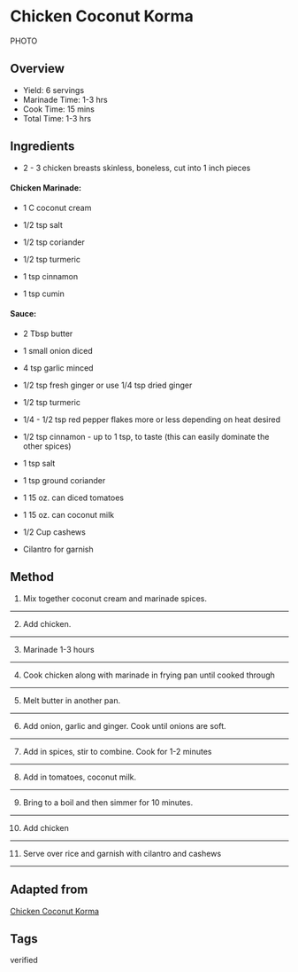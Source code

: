 # Chicken Coconut Korma

PHOTO

## Overview

- Yield: 6 servings
- Marinade Time: 1-3 hrs
- Cook Time: 15 mins
- Total Time: 1-3 hrs

## Ingredients

- 2 - 3 chicken breasts skinless, boneless, cut into 1 inch pieces

#### Chicken Marinade:

- 1 C coconut cream

- 1/2 tsp salt

- 1/2 tsp coriander

- 1/2 tsp turmeric

- 1 tsp cinnamon

- 1 tsp cumin

#### Sauce:

- 2 Tbsp butter

- 1 small onion diced

- 4 tsp garlic minced

- 1/2 tsp fresh ginger or use 1/4 tsp dried ginger

- 1/2 tsp turmeric

- 1/4 - 1/2 tsp red pepper flakes more or less depending on heat desired

- 1/2 tsp cinnamon - up to 1 tsp, to taste (this can easily dominate the other spices)

- 1 tsp salt

- 1 tsp ground coriander

- 1 15 oz. can diced tomatoes

- 1 15 oz. can coconut milk

- 1/2 Cup cashews

- Cilantro for garnish

## Method

1. Mix together coconut cream and marinade spices.
---

2. Add chicken.
---

3. Marinade 1-3 hours
---

4. Cook chicken along with marinade in frying pan until cooked through
---

5. Melt butter in another pan.
---

6. Add onion, garlic and ginger. Cook until onions are soft.
---

7. Add in spices, stir to combine. Cook for 1-2 minutes
---

8. Add in tomatoes, coconut milk.
---

9. Bring to a boil and then simmer for 10 minutes.
---

10. Add chicken
---

11. Serve over rice and garnish with cilantro and cashews
---

## Adapted from

[Chicken Coconut Korma](https://www.yourhomebasedmom.com/chicken-coconut-korma/)

## Tags
verified
